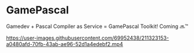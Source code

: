 # GamePascal
Gamedev + Pascal Compiler as Service = GamePascal Toolkit! Coming 🔜™ 


https://user-images.githubusercontent.com/69952438/211323153-a0480afd-70fb-43ab-ae96-52d1a4edebf2.mp4

